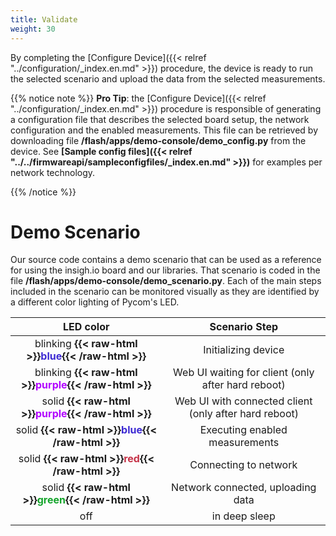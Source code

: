 ```yaml
---
title: Validate
weight: 30
---
```


By completing the [Configure Device]({{< relref "../configuration/_index.en.md" >}}) procedure, the device is ready to run the selected scenario and upload the data from the selected measurements.

{{% notice note %}}
**Pro Tip**: the [Configure Device]({{< relref "../configuration/_index.en.md" >}}) procedure is responsible of generating a configuration file that describes the selected board setup, the network configuration and the enabled measurements. This file can be retrieved by downloading file **/flash/apps/demo-console/demo_config.py** from the device. See **[Sample config files]({{< relref "../../firmwareapi/sampleconfigfiles/_index.en.md" >}})** for examples per network technology.

{{% /notice %}}

# Demo Scenario

Our source code contains a demo scenario that can be used as a reference for using the insigh.io board and our libraries. That scenario is coded in the file **/flash/apps/demo-console/demo_scenario.py**. Each of the main steps included in the scenario can be monitored visually as they are identified by a different color lighting of Pycom's LED.

|                                        LED color                                         |                     Scenario Step                     |
| :--------------------------------------------------------------------------------------: | :---------------------------------------------------: |
|  blinking **{{< raw-html >}}<span style="color: #3D2AD3">blue</span>{{< /raw-html >}}**  |                  Initializing device                  |
| blinking **{{< raw-html >}}<span style="color: #B200FF">purple</span>{{< /raw-html >}}** |  Web UI waiting for client (only after hard reboot)   |
|  solid **{{< raw-html >}}<span style="color: #B200FF">purple</span>{{< /raw-html >}}**   | Web UI with connected client (only after hard reboot) |
|   solid **{{< raw-html >}}<span style="color: #3D2AD3">blue</span>{{< /raw-html >}}**    |            Executing enabled measurements             |
|    solid **{{< raw-html >}}<span style="color: #C53247">red</span>{{< /raw-html >}}**    |                 Connecting to network                 |
|   solid **{{< raw-html >}}<span style="color: #13A42A">green</span>{{< /raw-html >}}**   |           Network connected, uploading data           |
|                                           off                                            |                     in deep sleep                     |

